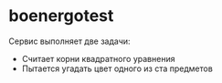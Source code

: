 # boenergotest

Сервис выполняет две задачи:

- Считает корни квадратного уравнения
- Пытается угадать цвет одного из ста предметов
